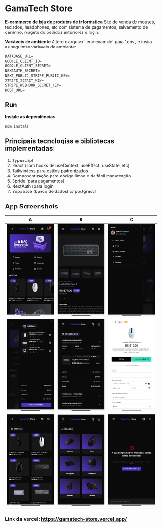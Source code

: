 # GamaTech Store

**E-commerce de loja de produtos de informática**
Site de venda de mouses, teclados, headphones, etc com sistema de pagamentos, salvamento de carrinho, resgate de pedidos anteriores e login.

**Variáveis de ambiente**
Altere o arquivo '.env-example' para '.env', e insira as seguintes variáveis de ambiente:
```
DATABASE_URL=
GOOGLE_CLIENT_ID=
GOOGLE_CLIENT_SECRET=
NEXTAUTH_SECRET=
NEXT_PUBLIC_STRIPE_PUBLIC_KEY=
STRIPE_SECRET_KEY=
STRIPE_WEBHOOK_SECRET_KEY=
HOST_URL=
```

## Run
**Instale as dependências**
```
npm install
```


## Principais tecnologias e bibliotecas implementadas:
1) Typescript
2) React (com hooks de useContext, useEffect, useState, etc)
5) Tailwindcss para estilos padronizados
6) Componentização para código limpo e de fácil manutenção
7) Spride (para pagamentos)
8) NextAuth (para login)
9) Supabase (banco de dados) c/ postgresql

## App Screenshots

|                A               |                B               |                C               |
| :----------------------------: | :----------------------------: | :----------------------------: |
| ![](docs/images/home.jpeg)     | ![](docs/images/produto.jpeg)  | ![](docs/images/menu.jpeg)     |
| ![](docs/images/carrinho.jpeg) | ![](docs/images/pedidos.jpeg)  | ![](docs/images/pagamento.jpeg)|
| ![](docs/images/ofertas.jpeg)  | ![](docs/images/catalogo.jpeg) | ![](docs/images/cancelled.jpeg)|



### Link da vercel: https://gamatech-store.vercel.app/
